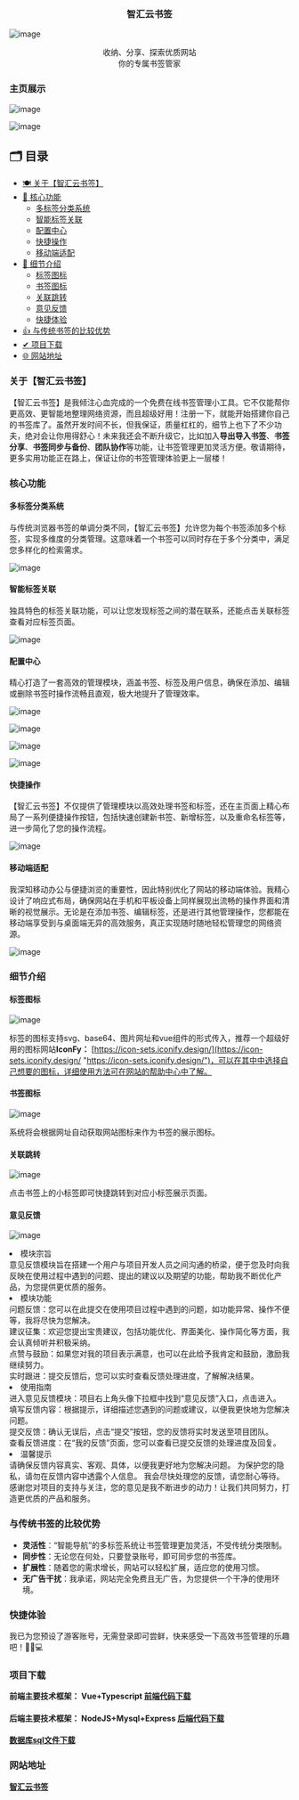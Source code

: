 ### <div align="center">智汇云书签</div>

![image](https://github.com/user-attachments/assets/2585fdfd-bc6d-4aa6-b2fc-6bc950a4748f)


<div align="center">收纳、分享、探索优质网站</div>
<div align="center">你的专属书签管家</div>




### 主页展示

![image](https://github.com/user-attachments/assets/f1e96a11-dc83-4df2-aaa8-c03caba3f366)


![image](https://github.com/user-attachments/assets/4e2c94f0-fa8d-4a97-9c0a-a8c9794868b2)


## 🗂️ 目录

- [🍽️ 关于【智汇云书签】](#关于智汇云书签) 
- [🎈 核心功能](#核心功能)
  - [多标签分类系统](#多标签分类系统)
  - [智能标签关联](#智能标签关联)
  - [配置中心](#配置中心)
  - [快捷操作](#快捷操作)
  - [移动端适配](#移动端适配)
- [🎫 细节介绍](#细节介绍)
  - [标签图标](#标签图标)
  - [书签图标](#书签图标)
  - [关联跳转](#关联跳转)
  - [意见反馈](#意见反馈)
  - [快捷体验](#快捷体验)
- [👍 与传统书签的比较优势 ](#与传统书签的比较优势 )
- [✔ 项目下载](#项目下载)
- [🌐 网站地址](#网站地址)

### 关于【智汇云书签】

【智汇云书签】是我倾注心血完成的一个免费在线书签管理小工具。它不仅能帮你更高效、更智能地整理网络资源，而且超级好用！注册一下，就能开始搭建你自己的书签库了。虽然开发时间不长，但我保证，质量杠杠的，细节上也下了不少功夫，绝对会让你用得舒心！未来我还会不断升级它，比如加入**导出导入书签**、**书签分享**、**书签同步与备份**、**团队协作**等功能，让书签管理更加灵活方便。敬请期待，更多实用功能正在路上，保证让你的书签管理体验更上一层楼！

### 核心功能

#### 多标签分类系统

与传统浏览器书签的单调分类不同，【智汇云书签】允许您为每个书签添加多个标签，实现多维度的分类管理。这意味着一个书签可以同时存在于多个分类中，满足您多样化的检索需求。

![image](https://github.com/user-attachments/assets/c88c29ec-abdc-40f7-a985-f87c5a771785)
 


#### 智能标签关联

独具特色的标签关联功能，可以让您发现标签之间的潜在联系，还能点击关联标签查看对应标签页面。

![image](https://github.com/user-attachments/assets/6cde5d18-d6de-4814-91f6-a506a8ddecc6)



#### 配置中心

精心打造了一套高效的管理模块，涵盖书签、标签及用户信息，确保在添加、编辑或删除书签时操作流畅且直观，极大地提升了管理效率。

![image](https://github.com/user-attachments/assets/66a97b8b-23a6-4bc9-b073-f61d19e507ac)



![image](https://github.com/user-attachments/assets/fd4b2aa3-b6ac-45ba-8bd2-c246f1d3d3a4)
 


![image](https://github.com/user-attachments/assets/97a96a36-3e27-42fc-9829-d38e0a251fdf)
 


![image](https://github.com/user-attachments/assets/eb0884ba-e9e9-4706-b8ad-5251d634a388)
  


#### 快捷操作

【智汇云书签】不仅提供了管理模块以高效处理书签和标签，还在主页面上精心布局了一系列便捷操作按钮，包括快速创建新书签、新增标签，以及重命名标签等，进一步简化了您的操作流程。

![image](https://github.com/user-attachments/assets/c837c42b-9f8d-4e2a-b3e2-fba7e5ee5632)



#### 移动端适配

我深知移动办公与便捷浏览的重要性，因此特别优化了网站的移动端体验。我精心设计了响应式布局，确保网站在手机和平板设备上同样展现出流畅的操作界面和清晰的视觉展示。无论是在添加书签、编辑标签，还是进行其他管理操作，您都能在移动端享受到与桌面端无异的高效服务，真正实现随时随地轻松管理您的网络资源。

![image](https://github.com/user-attachments/assets/adc9d0ba-a09e-417c-a256-d63a7535e758)




### 细节介绍

#### 标签图标
![image](https://github.com/user-attachments/assets/09f83965-822b-4822-a55d-bd10f1bf2def)



标签的图标支持svg、base64、图片网址和vue组件的形式传入，推荐一个超级好用的图标网站**IconFy：** [https://icon-sets.iconify.design/](https://icon-sets.iconify.design/ "https://icon-sets.iconify.design/")，可以在其中中选择自己想要的图标，详细使用方法可在网站的帮助中心中了解。

#### 书签图标


![image](https://github.com/user-attachments/assets/8067e3df-33f8-4193-b24b-3a715095d341)



系统将会根据网址自动获取网站图标来作为书签的展示图标。

#### 关联跳转

![image](https://github.com/user-attachments/assets/94ee35a6-3e42-44c6-bac2-ebf7b01c16cc)


点击书签上的小标签即可快捷跳转到对应小标签展示页面。




#### 意见反馈
![image](https://github.com/user-attachments/assets/a2f94519-b047-4589-b8bf-107feea2071e)

<p><li>模块宗旨</li><span style="font-size: 14px">意见反馈模块旨在搭建一个用户与项目开发人员之间沟通的桥梁，便于您及时向我反映在使用过程中遇到的问题、提出的建议以及期望的功能，帮助我不断优化产品，为您提供更优质的服务。</span>
<br/>
<li>模块功能</li>
<span style="font-size: 14px">问题反馈：您可以在此提交在使用项目过程中遇到的问题，如功能异常、操作不便等，我将尽快为您解决。<br/>
建议征集：欢迎您提出宝贵建议，包括功能优化、界面美化、操作简化等方面，我会认真倾听并积极采纳。<br/>
点赞与鼓励：如果您对我的项目表示满意，也可以在此给予我肯定和鼓励，激励我继续努力。<br/>
实时跟进：提交反馈后，您可以实时查看反馈处理进度，了解解决结果。</span>

<br/>

<li>使用指南</li>
<span style="font-size: 14px">进入意见反馈模块：项目右上角头像下拉框中找到“意见反馈”入口，点击进入。
填写反馈内容：根据提示，详细描述您遇到的问题或建议，以便我更快地为您解决问题。<br/>
提交反馈：确认无误后，点击“提交”按钮，您的反馈将实时发送至项目团队。<br/>
查看反馈进度：在“我的反馈”页面，您可以查看已提交反馈的处理进度及回复。</span>

<br/>

<li>温馨提示</li>
<span style="font-size: 14px">请确保反馈内容真实、客观、具体，以便我更好地为您解决问题。
为保护您的隐私，请勿在反馈内容中透露个人信息。
我会尽快处理您的反馈，请您耐心等待。</span>
<br/>
感谢您对项目的支持与关注，您的意见是我不断进步的动力！让我们共同努力，打造更优质的产品和服务。</p>

### 与传统书签的比较优势

-   **灵活性**：“智能导航”的多标签系统让书签管理更加灵活，不受传统分类限制。
-   **同步性**：无论您在何处，只要登录账号，即可同步您的书签库。
-   **扩展性**：随着您的需求增长，网站可以轻松扩展，适应您的使用习惯。
-   **无广告干扰**：我承诺，网站完全免费且无广告，为您提供一个干净的使用环境。

### 快捷体验

我已为您预设了游客账号，无需登录即可尝鲜，快来感受一下高效书签管理的乐趣吧！🚀🔗💻

### 项目下载

****前端主要技术框架：** Vue+Typescript [**前端代码下载**](https://github.com/VeteranBoLuo/BMS_Front)**

####
****后端主要技术框架：** NodeJS+Mysql+Express [**后端代码下载**](https://github.com/VeteranBoLuo/BMS_Back)**

####
**[**数据库sql文件下载**](https://github.com/VeteranBoLuo/BMS_Back/blob/main/tag_db.sql)**


### 网站地址
**[智汇云书签](http://boluo66.top/)**


